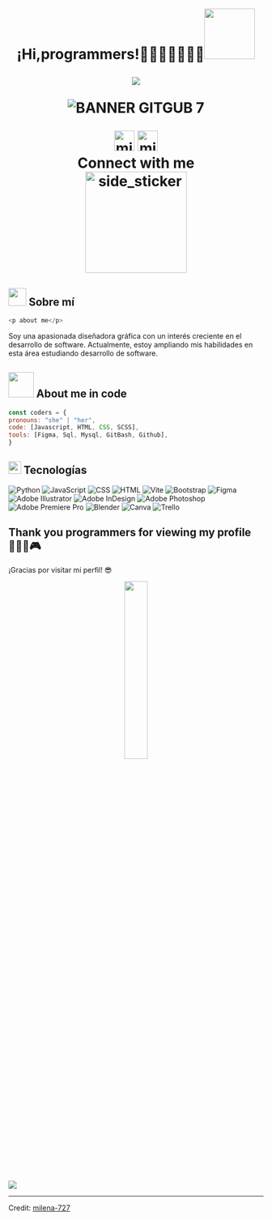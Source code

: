 <h1 align="center"><b>¡Hi,programmers!👩🏻‍💻🫶🏻🤟🏻</b><img src="https://media4.giphy.com/media/v1.Y2lkPTc5MGI3NjExamxlNWRjempjeGxhOG05NDAxa29oN2xrNW9ib2NraTJyMzNtNTJ5cyZlcD12MV9pbnRlcm5hbF9naWZfYnlfaWQmY3Q9cw/w1OBpBd7kJqHrJnJ13/giphy.gif" width="100">
<p align="center">
  <a href="https://github.com/DenverCoder1/readme-typing-svg"><img src="https://readme-typing-svg.herokuapp.com?font=Time+New+Roman&color=cyan&size=25&center=true&vCenter=true&width=600&height=100&lines=program;smile;enjoy;learn;always+be+yourself..&hearts;++"></a>
</p>

![BANNER GITGUB 7](https://github.com/user-attachments/assets/64ae8823-be5b-4326-866e-4ab4f5bf3f99)

<!--- Contacto -->

<div align="center">
  <!--- linkedIn -->
   <a href="https://www.linkedin.com/in/milenagc2794/" target="_blank" rel="noopener noreferrer"><img 
      src="https://img.icons8.com/?size=100&id=114445&format=png&color=000000"
      alt="milena gonzalez" width="40px"/></a>
  <!--- Instagram -->
   <a href="https://www.instagram.com/animel_ilustradora/" target="_blank" rel="noopener noreferrer"><img 
      src="https://img.icons8.com/?size=100&id=Xy10Jcu1L2Su&format=png&color=000000"
      alt="milena gonzalez" width="40px"/></a>
  <div align="center">
   <b align="center">Connect with me</b>
  </div>
</div>      

<!--- snake -->
<!--- Ghiphy -->
<img align="center" width=200px height=200px alt="side_sticker" src="https://media.giphy.com/media/TEnXkcsHrP4YedChhA/giphy.gif" />

## <img src="https://media.giphy.com/media/iY8CRBdQXODJSCERIr/giphy.gif" width="35"> <b> Sobre mí </b>
```js 
<p about me</p>
```
Soy una apasionada diseñadora gráfica con un interés creciente en el desarrollo de software. Actualmente, estoy ampliando mis habilidades en esta área estudiando desarrollo de software.

## <picture><img src = "https://github.com/7oSkaaa/7oSkaaa/blob/main/Images/about_me.gif?raw=true" width = 50px></picture> **About me in code**
```js
const coders = {
pronouns: "she" | "her",
code: [Javascript, HTML, CSS, SCSS],
tools: [Figma, Sql, Mysql, GitBash, Github],
}
```
## <img src="https://media2.giphy.com/media/QssGEmpkyEOhBCb7e1/giphy.gif?cid=ecf05e47a0n3gi1bfqntqmob8g9aid1oyj2wr3ds3mg700bl&rid=giphy.gif" width ="25"> <b>Tecnologías</b>
![Python](https://img.shields.io/badge/python-3670A0?style=flat&logo=python&logoColor=ffdd54)
![JavaScript](https://img.shields.io/badge/-JavaScript-yellow?style=flat&logo=javascript&logoColor=white)
![CSS](https://img.shields.io/badge/-CSS-blue?style=flat&logo=css3&logoColor=white)
![HTML](https://img.shields.io/badge/-HTML-orange?style=flat&logo=html5&logoColor=white)
![Vite](https://img.shields.io/badge/vite-%23646CFF.svg?style=flat&logo=vite&logoColor=white)
![Bootstrap](https://img.shields.io/badge/bootstrap-%238511FA.svg?style=flat&logo=bootstrap&logoColor=white)
![Figma](https://img.shields.io/badge/-Figma-purple?style=flat&logo=figma&logoColor=white)
![Adobe Illustrator](https://img.shields.io/badge/adobe%20illustrator-%23FF9A00.svg?style=flat&logo=adobe%20illustrator&logoColor=white)
![Adobe InDesign](https://img.shields.io/badge/Adobe%20InDesign-49021F?style=flat&logo=adobeindesign&logoColor=FF3366)
![Adobe Photoshop](https://img.shields.io/badge/adobe%20photoshop-%2331A8FF.svg?style=flat&logo=adobe%20photoshop&logoColor=white)
![Adobe Premiere Pro](https://img.shields.io/badge/Adobe%20Premiere%20Pro-9999FF.svg?style=flat&logo=Adobe%20Premiere%20Pro&logoColor=white)
![Blender](https://img.shields.io/badge/blender-%23F5792A.svg?style=flat&logo=blender&logoColor=white)
![Canva](https://img.shields.io/badge/Canva-%2300C4CC.svg?style=flat&logo=Canva&logoColor=white)
![Trello](https://img.shields.io/badge/Trello-%23026AA7.svg?style=flat&logo=Trello&logoColor=white)

## **Thank you programmers for viewing my profile** 👩🏻‍💻🎮 
¡Gracias por visitar mi perfil! 😎

<p align="center">
  <img src="https://media4.giphy.com/media/v1.Y2lkPTc5MGI3NjExbXFtaHBuaWV4MW1oc3FlNzl1cGh5bHZ4NmNveXdpYWpwMXd6YmtwcCZlcD12MV9pbnRlcm5hbF9naWZfYnlfaWQmY3Q9cw/fuPvbg3qkZKJJeTI73/giphy.gif" width="30%">
</p>

<!--horizontal divider(gradiant)-->
<img src="https://user-images.githubusercontent.com/73097560/115834477-dbab4500-a447-11eb-908a-139a6edaec5c.gif">

----------------------------------------------------------------------
Credit: [milena-727](https://github.com/milena-727)

